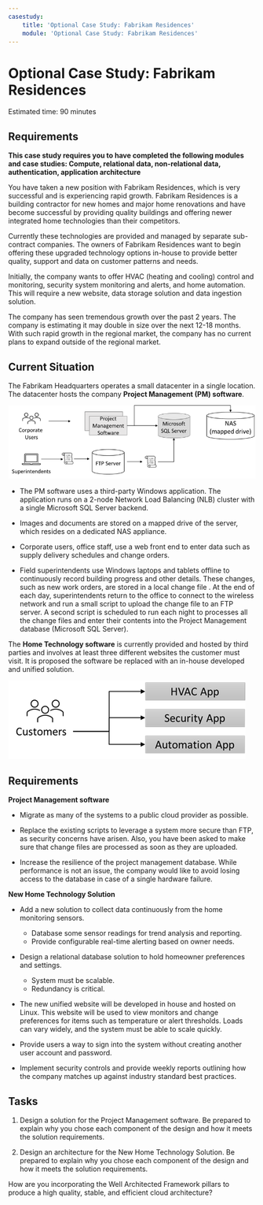 ```yaml
---
casestudy:
    title: 'Optional Case Study: Fabrikam Residences'
    module: 'Optional Case Study: Fabrikam Residences'
---
```

# Optional Case Study: Fabrikam Residences

Estimated time: 90 minutes

## Requirements

**This case study requires you to have completed the following modules and case studies:  Compute, relational data, non-relational data, authentication, application architecture**

You have taken a new position with Fabrikam Residences, which is very successful and is experiencing rapid growth. Fabrikam Residences is a building contractor for new homes and major home renovations and have become successful by providing quality buildings and offering newer integrated home technologies than their competitors.  

Currently these technologies are provided and managed by separate sub-contract companies. The owners of Fabrikam Residences want to begin offering these upgraded technology options in-house to provide better quality, support and data on customer patterns and needs. 
 
Initially, the company wants to offer HVAC (heating and cooling) control and monitoring, security system monitoring and alerts, and home automation. This will require a new website, data storage solution and data ingestion solution.

The company has seen tremendous growth over the past 2 years. The company is estimating it may double in size over the next 12-18 months. With such rapid growth in the regional market, the company has no current plans to expand outside of the regional market.

## Current Situation

The Fabrikam Headquarters operates a small datacenter in a single location. The datacenter hosts the company **Project Management (PM) software**.

![Project managment software architecture](media/fabrikam.png)

- The PM software uses a third-party Windows application. The application runs on a 2-node Network Load Balancing (NLB) cluster with a single Microsoft SQL Server backend.  

- Images and documents are stored on a mapped drive of the server, which resides on a dedicated NAS appliance.

- Corporate users, office staff, use a web front end to enter data such as supply delivery schedules and change orders.

-	Field superintendents use Windows laptops and tablets offline to continuously record building progress and other details.  These changes, such as new work orders, are stored in a local change file .  At the end of each day, superintendents return to the office to connect to the wireless network and run a small script to upload the change file to an FTP server.  A second script is scheduled to run each night to processes all the change files and enter their contents into the Project Management database (Microsoft SQL Server).

The **Home Technology software** is currently provided and hosted by third parties and involves at least three different websites the customer must visit.  It is proposed the software be replaced with an in-house developed and unified solution.

![Diagram of HVAC, Security, and Automation app](media/software.png)

## Requirements 

**Project Management software**

- Migrate as many of the systems to a public cloud provider as possible.

- Replace the existing scripts to leverage a system more secure than FTP, as security concerns have arisen. Also, you have been asked to make sure that change files are processed as soon as they are uploaded.

- Increase the resilience of the project management database. While performance is not an issue, the company would like to avoid losing access to the database in case of a single hardware failure.

**New Home Technology Solution**

- Add a new solution to collect data continuously from the home monitoring sensors.
  - Database some sensor readings for trend analysis and reporting.
  - Provide configurable real-time alerting based on owner needs.
  
- Design a relational database solution to hold homeowner preferences and settings.
  - System must be scalable.
  - Redundancy is critical.
  
- The new unified website will be developed in house and hosted on Linux.  This website will be used to view monitors and change preferences for items such as temperature or alert thresholds. Loads can vary widely, and the system must be able to scale quickly.

-	Provide users a way to sign into the system without creating another user account and password.

- Implement security controls and provide weekly reports outlining how the company matches up against industry standard best practices.

## Tasks 

1. Design a solution for the Project Management software. Be prepared to explain why you chose each component of the design and how it meets the solution requirements.

2. Design an architecture for the New Home Technology Solution. Be prepared to explain why you chose each component of the design and how it meets the solution requirements.

How are you incorporating the Well Architected Framework pillars to produce a high quality, stable, and efficient cloud architecture?
